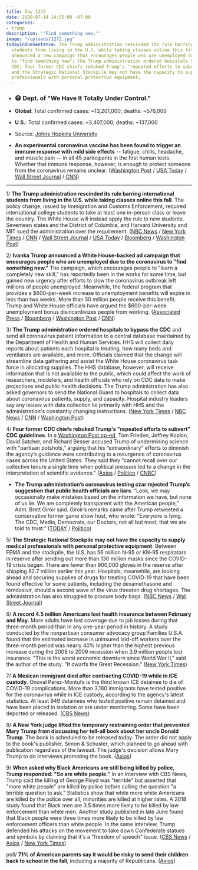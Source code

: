 ```yaml
---
title: Day 1272
date: 2020-07-14 14:55:00 -07:00
categories:
- trump
description: '"Find something new."'
image: "/uploads/1272.jpg"
todayInOneSentence: The Trump administration rescinded its rule barring international
  students from living in the U.S. while taking classes online this fall; Ivanka Trump
  announced a new campaign that encourages people who are unemployed due to the coronavirus
  to "find something new"; the Trump administration ordered hospitals to bypass the
  CDC; four former CDC chiefs rebuked Trump's "repeated efforts to subvert" CDC guidelines;
  and the Strategic National Stockpile may not have the capacity to supply medical
  professionals with personal protective equipment;
---
```


* ### 😷 Dept. of "We Have It Totally Under Control."

* **Global**: Total confirmed cases: \~13,201,000; deaths: \~576,000

* **U.S.**: Total confirmed cases: \~3,407,000; deaths: \~137,000

* Source: [Johns Hopkins University](https://coronavirus.jhu.edu/map.html)

* **An experimental coronavirus vaccine has been found to trigger an immune response with mild side effects** -- fatigue, chills, headache, and muscle pain –– in all 45 participants in the first human tests. Whether that immune response, however, is enough to protect someone from the coronavirus remains unclear. ([Washington Post](https://www.washingtonpost.com/nation/2020/07/14/coronavirus-live-updates-us/) / [USA Today](https://www.usatoday.com/story/news/health/2020/07/14/modernas-covid-vaccine-candidate-appears-safe-effective-data-shows/5435723002/) / [Wall Street Journal](https://www.wsj.com/articles/modernas-covid-19-vaccine-moves-to-bigger-study-11594760401?mod=hp_lead_pos4) / [CNN](https://www.cnn.com/2020/07/14/health/moderna-coronavirus-vaccine-phase-1-study/index.html))

---

1/ **The Trump administration rescinded its rule barring international students from living in the U.S. while taking classes online this fall**. The policy change, issued by Immigration and Customs Enforcement, required international college students to take at least one in-person class or leave the country. The White House will instead apply the rule to new students. Seventeen states and the District of Columbia, and Harvard University and MIT sued the administration over the requirement. ([NBC News](https://www.nbcnews.com/politics/immigration/trump-administration-backs-down-restrictions-international-students-n1233808) / [New York Times](https://www.nytimes.com/2020/07/14/world/coronavirus-updates.html#link-12d302a4) / [CNN](https://www.cnn.com/2020/07/14/politics/immigration-harvard-visa-policy-online-only/index.html) / [Wall Street Journal](https://www.wsj.com/articles/white-house-weighs-scaling-back-rules-on-foreign-students-studying-online-11594746772?mod=hp_lead_pos2) / [USA Today](https://www.usatoday.com/story/news/politics/2020/07/14/trump-ice-college-student-visa-rule-online-classes-fall-2020/5437654002/) / [Bloomberg](https://www.bloomberg.com/news/articles/2020-07-14/harvard-and-u-s-make-deal-on-foreign-student-visas?srnd=premium&sref=MIBMEEoj) / [Washington Post](https://www.washingtonpost.com/nation/2020/07/14/coronavirus-live-updates-us/?tidr=a_breakingnews))

2/ **Ivanka Trump announced a White House-backed ad campaign that encourages people who are unemployed due to the coronavirus to "find something new."** The campaign, which encourages people to "learn a completely new skill," has reportedly been in the works for some time, but gained new urgency after efforts to slow the coronavirus outbreak left millions of people unemployed. Meanwhile, the federal program that provides a $600-per-week increase to unemployment benefits will expire in less than two weeks. More than 30 million people receive this benefit. Trump and White House officials have argued the $600-per-week unemployment bonus disincentivizes people from working. ([Associated Press](https://apnews.com/32959d751de0f9cc327a92ff60a49b20) / [Bloomberg](https://www.bloomberg.com/news/articles/2020-07-14/america-s-jobless-are-about-to-lose-their-600-a-week-lifeline?srnd=premium&sref=MIBMEEoj) / [Washington Post](https://www.washingtonpost.com/business/2020/07/14/unemployment-benefits-expiring-coronavirus/) / [CNN](https://www.cnn.com/2020/07/14/politics/ivanka-trump-find-something-new-unemployment/index.html))

3/ **The Trump administration ordered hospitals to bypass the CDC** and send all coronavirus patient information to a central database maintained by the Department of Health and Human Services. HHS will collect daily reports about patients each hospital is treating, how many beds and ventilators are available, and more. Officials claimed that the change will streamline data gathering and assist the White House coronavirus task force in allocating supplies. The HHS database, however, will receive information that is not available to the public, which could affect the work of researchers, modelers, and health officials who rely on CDC data to make projections and public health decisions. The Trump administration has also asked governors to send the National Guard to hospitals to collect data about coronavirus patients, supply, and capacity. Hospital industry leaders say any issues with data collection lie primarily with HHS and the administration's constantly changing instructions. ([New York Times](https://www.nytimes.com/2020/07/14/us/politics/trump-cdc-coronavirus.html) / [NBC News](https://www.nbcnews.com/news/us-news/hospitals-told-send-coronavirus-data-washington-not-cdc-n1233861) / [CNN](https://www.cnn.com/2020/07/14/politics/trump-administration-coronavirus-hospital-data-cdc/) / [Washington Post](https://www.washingtonpost.com/health/2020/07/13/trump-administration-recommend-national-guard-an-option-help-hospitals-report-covid-19-data/))

4/ **Four former CDC chiefs rebuked Trump's "repeated efforts to subvert" CDC guidelines**. In a [Washington Post op-ed](https://www.washingtonpost.com/outlook/2020/07/14/cdc-directors-trump-politics/), Tom Frieden, Jeffrey Koplan, David Satcher, and Richard Besser accused Trump of undermining science with "partisan potshots," arguing that his “extraordinary” efforts to diminish the agency’s guidance were contributing to a resurgence of coronavirus cases across the United States. They said they "cannot recall over our collective tenure a single time when political pressure led to a change in the interpretation of scientific evidence." ([Axios](https://www.axios.com/cdc-trump-health-guidelines-undermining-3d3fd22c-d067-4a4e-90c6-6f6d46763af9.html) / [Politico](https://www.politico.com/news/2020/07/14/former-cdc-chiefs-trump-agency-guidelines-360527) / [CNBC](https://www.cnbc.com/2020/07/14/top-infectious-disease-experts-lend-support-to-fauci-after-white-house-attacks.html))

* **The Trump administration’s coronavirus testing czar rejected Trump’s suggestion that public health officials are liars**. “Look, we may occasionally make mistakes based on the information we have, but none of us lie. We are completely transparent with the American people,” Adm. Brett Giroir said.  Giroir’s remarks came after Trump retweeted a conservative former game show host, who wrote: “Everyone is lying. The CDC, Media, Democrats, our Doctors, not all but most, that we are told to trust.” ([TODAY](https://www.today.com/video/trump-testing-czar-brett-giroir-none-of-us-lie-about-coronavirus-crisis-87660101625) / [Politico](https://www.politico.com/news/2020/07/14/coronavirus-testing-czar-trump-health-officials-360684))

5/ **The Strategic National Stockpile may not have the capacity to supply medical professionals with personal protective equipment**. Between FEMA and the stockpile, the U.S. has 56 million N-95 or KN-95 respirators in reserve after sending out more than 130 million masks since the COVID-19 crisis began. There are fewer than 900,000 gloves in the reserve after shipping 82.7 million earlier this year. Hospitals, meanwhile, are looking ahead and securing supplies of drugs for treating COVID-19 that have been found effective for some patients, including the dexamethasone and remdesivir, should a second wave of the virus threaten drug shortages. The administration has also struggled to procure body bags. ([NBC News](https://www.nbcnews.com/politics/politics-news/federal-stockpile-thin-amid-coronavirus-surge-documents-show-n1233791) / [Wall Street Journal](https://www.wsj.com/articles/hospitals-stock-up-on-covid-19-drugs-to-prepare-for-second-wave-in-fall-11594719000?mod=hp_lead_pos7))

6/ **A record 4.5 million Americans lost health insurance between February and May.** More adults have lost coverage due to job losses during that three-month period than in any one-year period in history. A study conducted by the nonpartisan consumer advocacy group Families U.S.A. found that the estimated increase in uninsured laid-off workers over the three-month period was nearly 40% higher than the highest previous increase during the 2008 to 2009 recession when 3.9 million people lost insurance. "This is the worst economic downturn since World War II," said the author of the study. "It dwarfs the Great Recession." ([New York Times](https://www.nytimes.com/2020/07/13/world/coronavirus-updates.html#link-4a45abca))

7/ **A Mexican immigrant died after contracting COVID-19 while in ICE custody**. Onoval Perez-Montufa is the third known ICE detainee to die of COVID-19 complications. More than 3,180 immigrants have tested positive for the coronavirus while in ICE custody, according to the agency's latest statistics. At least 949 detainees who tested positive remain detained and have been placed in isolation or are under monitoring. Some have been deported or released. ([CBS News](https://www.cbsnews.com/news/third-immigrant-dies-in-ice-custody-after-contracting-the-coronavirus/))

8/ **A New York judge lifted the temporary restraining order that prevented Mary Trump from discussing her tell-all book about her uncle Donald Trump**. The book is scheduled to be released today. The order did not apply to the book's publisher, Simon & Schuster, which planned to go ahead with publication regardless of the lawsuit. The judge's decision allows Mary Trump to do interviews promoting the book. ([Axios](https://www.axios.com/mary-trump-restraining-order-29a423b5-afdc-453e-811b-40a8f0dee625.html))

9/ **When asked why Black Americans are still being killed by police, Trump responded: "So are white people."** In an interview with CBS News, Trump said the killing of George Floyd was "terrible" but asserted that "more white people" are killed by police before calling the question "a terrible question to ask." Statistics show that while more white Americans are killed by the police over all, minorities are killed at higher rates. A 2018 study found that Black men are 3.5 times more likely to be killed by law enforcement than white men. Another study published in late June found that Black people were three times more likely to be killed by law enforcement officers than white people. In the same interview, Trump defended his attacks on the movement to take down Confederate statues and symbols by claiming that it's a "freedom of speech" issue. ([CBS News](https://www.cbsnews.com/news/trump-black-americans-killed-police-white-too/) / [Axios](https://www.axios.com/trump-police-racism-confederate-flag-7da0574e-ba19-4e4f-9b2c-5b4e11ddaca1.html) / [New York Times](https://www.nytimes.com/2020/07/14/us/elections/primary-runoff-alabama-maine-texas.html?action=click&module=Top%20Stories&pgtype=Homepage#link-43d5e4a2))

poll/ **71% of American parents say it would be risky to send their children back to school in the fall**, including a majority of Republicans. ([Axios](https://www.axios.com/axios-ipsos-coronavirus-index-poll-parents-schools-risk-ccf95453-9f99-4e3a-a4cc-eb0188bf6da3.html))
